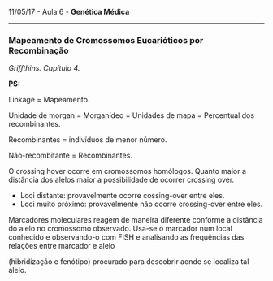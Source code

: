 11/05/17 - Aula 6 - **Genética Médica**

---

### Mapeamento de Cromossomos Eucarióticos por Recombinação

_Griffthins. Capítulo 4._

**PS:**

Linkage = Mapeamento.

Unidade de morgan = Morganídeo = Unidades de mapa = Percentual dos recombinantes.

Recombinantes = indivíduos de menor número.

Não-recombitante = Recombinantes.

O crossing hover ocorre em cromossomos homólogos. Quanto maior a distância dos alelos maior a possibilidade de ocorrer crossing over.

* Loci distante: provavelmente ocorre cossing-over entre eles.
* Loci muito próximo: provavelmente não ocorre crossing-over entre eles.

Marcadores moleculares reagem de maneira diferente conforme a distância do alelo no cromossomo observado. Usa-se o marcador num local conhecido e observando-o com FISH e analisando as frequências das relações entre marcador e alelo

\(hibridização e fenótipo\) procurado para descobrir aonde se localiza tal alelo.

